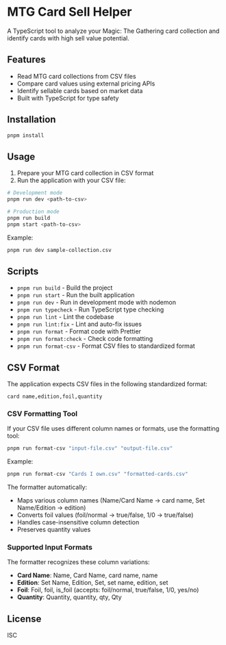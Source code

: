 # MTG Card Sell Helper

A TypeScript tool to analyze your Magic: The Gathering card collection and identify cards with high sell value potential.

## Features

- Read MTG card collections from CSV files
- Compare card values using external pricing APIs
- Identify sellable cards based on market data
- Built with TypeScript for type safety

## Installation

```bash
pnpm install
```

## Usage

1. Prepare your MTG card collection in CSV format
2. Run the application with your CSV file:

```bash
# Development mode
pnpm run dev <path-to-csv>

# Production mode
pnpm run build
pnpm start <path-to-csv>
```

Example:

```bash
pnpm run dev sample-collection.csv
```

## Scripts

- `pnpm run build` - Build the project
- `pnpm run start` - Run the built application
- `pnpm run dev` - Run in development mode with nodemon
- `pnpm run typecheck` - Run TypeScript type checking
- `pnpm run lint` - Lint the codebase
- `pnpm run lint:fix` - Lint and auto-fix issues
- `pnpm run format` - Format code with Prettier
- `pnpm run format:check` - Check code formatting
- `pnpm run format-csv` - Format CSV files to standardized format

## CSV Format

The application expects CSV files in the following standardized format:
```
card name,edition,foil,quantity
```

### CSV Formatting Tool

If your CSV file uses different column names or formats, use the formatting tool:

```bash
pnpm run format-csv "input-file.csv" "output-file.csv"
```

Example:
```bash
pnpm run format-csv "Cards I own.csv" "formatted-cards.csv"
```

The formatter automatically:
- Maps various column names (Name/Card Name → card name, Set Name/Edition → edition)
- Converts foil values (foil/normal → true/false, 1/0 → true/false)
- Handles case-insensitive column detection
- Preserves quantity values

### Supported Input Formats

The formatter recognizes these column variations:
- **Card Name**: Name, Card Name, card name, name
- **Edition**: Set Name, Edition, Set, set name, edition, set  
- **Foil**: Foil, foil, is_foil (accepts: foil/normal, true/false, 1/0, yes/no)
- **Quantity**: Quantity, quantity, qty, Qty

## License

ISC
